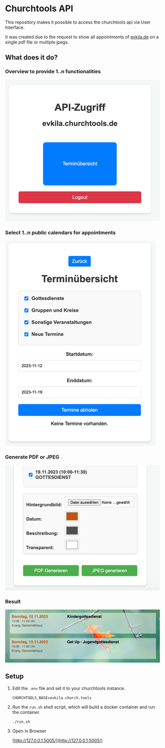 # Churchtools API

This repository makes it possible to access the churchtools api via User Interface. 

It was created due to the request to show all appointments of [evkila.de](https://www.evkila.de/) on a single pdf file or multiple jpegs.

## What does it do?

### Overview to provide 1..n functionalities
![overview](images/overview.png)

### Select 1..n public calendars for appointments
![appointments](images/calendars.png)

### Generate PDF or JPEG
![generate](images/formatting.png)

### Result
![result](images/result.png)

## Setup

1. Edit the `.env` file and set it to your churchtools instance.

    ```
    CHURCHTOOLS_BASE=evkila.church.tools
    ```

2. Run the `run.sh` shell script, which will build a docker container and run the container.

    ```
    ./run.sh
    ```

3. Open in Browser

    [http://127.0.0.1:5005/](http://127.0.0.1:5005/)





